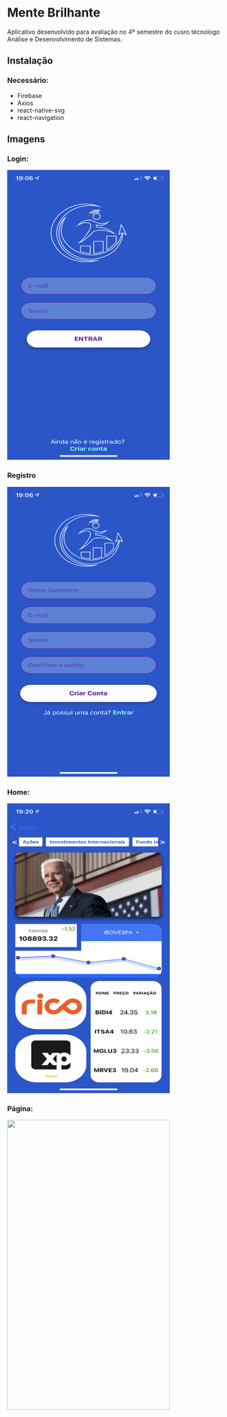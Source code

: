 # Mente Brilhante

Aplicativo desenvolvido para avaliação no 4º semestre do cusro técnologo Análise e Desenvolvimento de Sistemas.

## Instalação

### Necessário:
- Firebase
- Axios
- react-native-svg
- react-navigation

## Imagens

### Login:
<img src="https://github.com/xyaanz/mente-brilhante/blob/main/SCREENSHOTS/login.png?raw=true" data-canonical-src="https://github.com/xyaanz/mente-brilhante/blob/main/SCREENSHOTS/login.png?raw=true" width="378" height="672" />

### Registro
<img src="https://github.com/xyaanz/mente-brilhante/blob/main/SCREENSHOTS/register.png?raw=true" data-canonical-src="https://github.com/xyaanz/mente-brilhante/blob/main/SCREENSHOTS/register.png?raw=true" width="378" height="672" />

### Home:
<img src="https://github.com/xyaanz/mente-brilhante/blob/main/SCREENSHOTS/home.png?raw=true" data-canonical-src="https://github.com/xyaanz/mente-brilhante/blob/main/SCREENSHOTS/home.png?raw=true" width="378" height="672" />

### Página:
<img src="https://github.com/xyaanz/mente-brilhante/blob/main/SCREENSHOTS/page.png?raw=true" data-canonical-src="https://github.com/xyaanz/mente-brilhante/blob/main/SCREENSHOTS/page.png?raw=true" width="378" height="672" />



 
